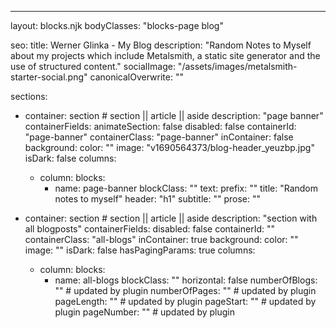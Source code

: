 ---
layout: blocks.njk
bodyClasses: "blocks-page blog"

seo:
  title: Werner Glinka - My Blog
  description: "Random Notes to Myself about my projects which include Metalsmith, a static site generator and the use of structured content."
  socialImage: "/assets/images/metalsmith-starter-social.png"
  canonicalOverwrite: ""

sections:
  - container: section # section || article || aside
    description: "page banner"
    containerFields:
      animateSection: false
      disabled: false
      containerId: "page-banner"
      containerClass: "page-banner"
      inContainer: false
      background:
        color: ""
        image: "v1690564373/blog-header_yeuzbp.jpg"
        isDark: false
    columns:
      - column:
        blocks:
          - name: page-banner
            blockClass: ""
            text:
              prefix: ""
              title: "Random notes to myself"
              header: "h1"
              subtitle: ""
              prose: ""

  - container: section # section || article || aside
    description: "section with all blogposts"
    containerFields:
      disabled: false
      containerId: ""
      containerClass: "all-blogs"
      inContainer: true
      background:
        color: ""
        image: ""
        isDark: false
    hasPagingParams: true
    columns:
      - column:
        blocks:
          - name: all-blogs
            blockClass: ""
            horizontal: false
            numberOfBlogs: "" # updated by plugin
            numberOfPages: "" # updated by plugin
            pageLength: ""    # updated by plugin
            pageStart: ""     # updated by plugin
            pageNumber: ""    # updated by plugin